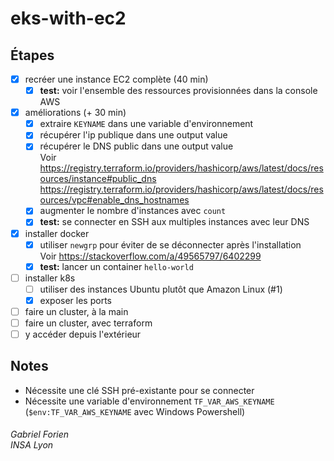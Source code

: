 # eks-with-ec2

## Étapes
- [x] recréer une instance EC2 complète (40 min)
    - [x] **test:** voir l'ensemble des ressources provisionnées dans la console AWS
- [x] améliorations (+ 30 min)
    - [x] extraire `KEYNAME` dans une variable d'environnement
    - [x] récupérer l'ip publique dans une output value
    - [x] récupérer le DNS public dans une output value<br>Voir<br>
          https://registry.terraform.io/providers/hashicorp/aws/latest/docs/resources/instance#public_dns
          https://registry.terraform.io/providers/hashicorp/aws/latest/docs/resources/vpc#enable_dns_hostnames
    - [x] augmenter le nombre d'instances avec `count`
    - [x] **test:** se connecter en SSH aux multiples instances avec leur DNS
- [x] installer docker
    - [x] utiliser `newgrp` pour éviter de se déconnecter après l'installation<br>Voir
          https://stackoverflow.com/a/49565797/6402299
    - [x] **test:** lancer un container `hello-world`
- [ ] installer k8s
    - [ ] utiliser des instances Ubuntu plutôt que Amazon Linux (#1)
    - [x] exposer les ports

- [ ] faire un cluster, à la main
- [ ] faire un cluster, avec terraform
- [ ] y accéder depuis l'extérieur

## Notes
- Nécessite une clé SSH pré-existante pour se connecter
- Nécessite une variable d'environnement `TF_VAR_AWS_KEYNAME`
  (`$env:TF_VAR_AWS_KEYNAME` avec Windows Powershell)


###### Gabriel Forien<br>INSA Lyon
